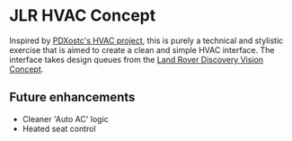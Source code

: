 # JLR HVAC Concept

Inspired by [PDXostc's HVAC project](https://github.com/PDXostc/hvac), this is purely a technical and stylistic exercise that is aimed to create a clean and simple HVAC interface. The interface takes design queues from the [Land Rover Discovery Vision Concept](http://www.landroverusa.com/future-vehicles/discovery-vision-concept.html).

## Future enhancements

* Cleaner 'Auto AC' logic
* Heated seat control
